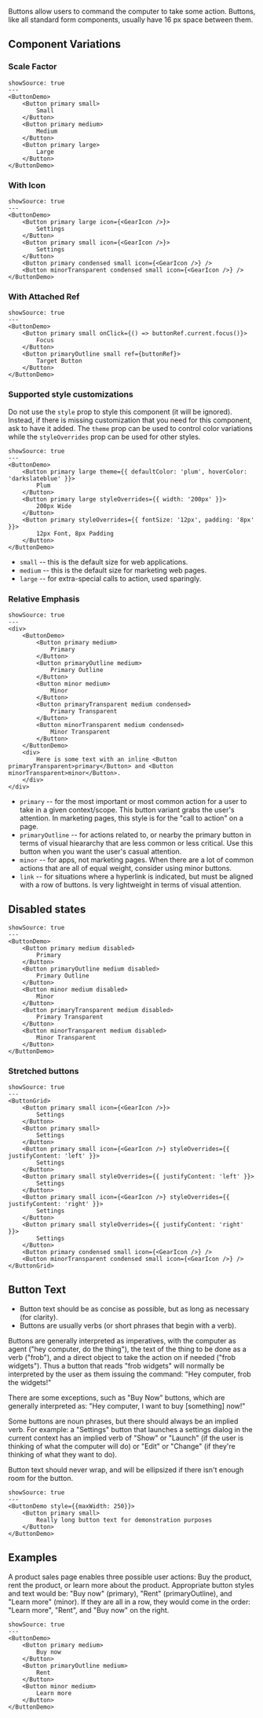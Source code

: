 Buttons allow users to command the computer to take some action. Buttons, like all standard form components, usually have 16 px space between them.

## Component Variations

### Scale Factor

```react
showSource: true
---
<ButtonDemo>
	<Button primary small>
		Small
	</Button>
	<Button primary medium>
		Medium
	</Button>
	<Button primary large>
		Large
	</Button>
</ButtonDemo>
```

### With Icon

```react
showSource: true
---
<ButtonDemo>
	<Button primary large icon={<GearIcon />}>
		Settings
	</Button>
	<Button primary small icon={<GearIcon />}>
		Settings
	</Button>
	<Button primary condensed small icon={<GearIcon />} />
	<Button minorTransparent condensed small icon={<GearIcon />} />
</ButtonDemo>
```

### With Attached Ref

```react
showSource: true
---
<ButtonDemo>
	<Button primary small onClick={() => buttonRef.current.focus()}>
		Focus
	</Button>
	<Button primaryOutline small ref={buttonRef}>
		Target Button
	</Button>
</ButtonDemo>
```

### Supported style customizations

Do not use the `style` prop to style this component (it will be ignored). Instead, if there is missing customization that you need for this component, ask to have it added. The `theme` prop can be used to control color variations while the `styleOverrides` prop can be used for other styles.

```react
showSource: true
---
<ButtonDemo>
	<Button primary large theme={{ defaultColor: 'plum', hoverColor: 'darkslateblue' }}>
		Plum
	</Button>
	<Button primary large styleOverrides={{ width: '200px' }}>
		200px Wide
	</Button>
	<Button primary styleOverrides={{ fontSize: '12px', padding: '8px' }}>
		12px Font, 8px Padding
	</Button>
</ButtonDemo>
```

- `small` -- this is the default size for web applications.
- `medium` -- this is the default size for marketing web pages.
- `large` -- for extra-special calls to action, used sparingly.

### Relative Emphasis

```react
showSource: true
---
<div>
	<ButtonDemo>
		<Button primary medium>
			Primary
		</Button>
		<Button primaryOutline medium>
			Primary Outline
		</Button>
		<Button minor medium>
			Minor
		</Button>
		<Button primaryTransparent medium condensed>
			Primary Transparent
		</Button>
		<Button minorTransparent medium condensed>
			Minor Transparent
		</Button>
	</ButtonDemo>
	<div>
		Here is some text with an inline <Button primaryTransparent>primary</Button> and <Button minorTransparent>minor</Button>.
	</div>
</div>
```

- `primary` -- for the most important or most common action for a user to take in a given context/scope. This button variant grabs the user's attention. In marketing pages, this style is for the "call to action" on a page.
- `primaryOutline` -- for actions related to, or nearby the primary button in terms of visual hieararchy that are less common or less critical. Use this button when you want the user's casual attention.
- `minor` -- for apps, not marketing pages. When there are a lot of common actions that are all of equal weight, consider using minor buttons.
- `link` -- for situations where a hyperlink is indicated, but must be aligned with a row of buttons. Is very lightweight in terms of visual attention.

## Disabled states

```react
showSource: true
---
<ButtonDemo>
	<Button primary medium disabled>
		Primary
	</Button>
	<Button primaryOutline medium disabled>
		Primary Outline
	</Button>
	<Button minor medium disabled>
		Minor
	</Button>
	<Button primaryTransparent medium disabled>
		Primary Transparent
	</Button>
	<Button minorTransparent medium disabled>
		Minor Transparent
	</Button>
</ButtonDemo>
```

### Stretched buttons

```react
showSource: true
---
<ButtonGrid>
	<Button primary small icon={<GearIcon />}>
		Settings
	</Button>
	<Button primary small>
		Settings
	</Button>
	<Button primary small icon={<GearIcon />} styleOverrides={{ justifyContent: 'left' }}>
		Settings
	</Button>
	<Button primary small styleOverrides={{ justifyContent: 'left' }}>
		Settings
	</Button>
	<Button primary small icon={<GearIcon />} styleOverrides={{ justifyContent: 'right' }}>
		Settings
	</Button>
	<Button primary small styleOverrides={{ justifyContent: 'right' }}>
		Settings
	</Button>
	<Button primary condensed small icon={<GearIcon />} />
	<Button minorTransparent condensed small icon={<GearIcon />} />
</ButtonGrid>
```

## Button Text

- Button text should be as concise as possible, but as long as necessary (for clarity).
- Buttons are usually verbs (or short phrases that begin with a verb).

Buttons are generally interpreted as imperatives, with the computer as agent ("hey computer, do the thing"), the text of the thing to be done as a verb ("frob"), and a direct object to take the action on if needed ("frob widgets"). Thus a button that reads "frob widgets" will normally be interpreted by the user as them issuing the command: "Hey computer, frob the widgets!"

There are some exceptions, such as "Buy Now" buttons, which are generally interpreted as: "Hey computer, I want to buy [something] now!"

Some buttons are noun phrases, but there should always be an implied verb. For example: a "Settings" button that launches a settings dialog in the current context has an implied verb of "Show" or "Launch" (if the user is thinking of what the computer will do) or "Edit" or "Change" (if they're thinking of what they want to do).

Button text should never wrap, and will be ellipsized if there isn't enough room for the button.

```react
showSource: true
---
<ButtonDemo style={{maxWidth: 250}}>
	<Button primary small>
		Really long button text for demonstration purposes
	</Button>
</ButtonDemo>
```

## Examples

A product sales page enables three possible user actions: Buy the product, rent the product, or learn more about the product. Appropriate button styles and text would be: "Buy now" (primary), "Rent" (primaryOutline), and "Learn more" (minor). If they are all in a row, they would come in the order: "Learn more", "Rent", and "Buy now" on the right.

```react
showSource: true
---
<ButtonDemo>
	<Button primary medium>
		Buy now
	</Button>
	<Button primaryOutline medium>
		Rent
	</Button>
	<Button minor medium>
		Learn more
	</Button>
</ButtonDemo>
```

